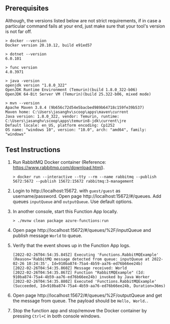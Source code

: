 ## Prerequisites

Although, the versions listed below are not strict requirements, if in case a particular command fails at your end, just make sure that your tool's version is not far off.

```console
> docker --version
Docker version 20.10.12, build e91ed57

> dotnet --version
6.0.101

> func version
4.0.3971

> java -version
openjdk version "1.8.0_322"
OpenJDK Runtime Environment (Temurin)(build 1.8.0_322-b06)
OpenJDK 64-Bit Server VM (Temurin)(build 25.322-b06, mixed mode)

> mvn --version
Apache Maven 3.8.4 (9b656c72d54e5bacbed989b64718c159fe39b537)
Maven home: C:\Users\jasanghv\scoop\apps\maven\current
Java version: 1.8.0_322, vendor: Temurin, runtime: C:\Users\jasanghv\scoop\apps\temurin8-jdk\current\jre
Default locale: en_US, platform encoding: Cp1252
OS name: "windows 10", version: "10.0", arch: "amd64", family: "windows"
```

## Test Instructions

1. Run RabbitMQ Docker container (Reference: https://www.rabbitmq.com/download.html).

    ```console
    > docker run --interactive --tty --rm --name rabbitmq --publish 5672:5672 --publish 15672:15672 rabbitmq:3-management
    ```

2. Login to http://localhost:15672. with `guest/guest` as username/password. Open page http://localhost:15672/#/queues. Add queues `inputQueue` and `outputQueue`. Use default options.

3. In another console, start this Function App locally.

    ```console
    > ./mvnw clean package azure-functions:run
    ```

4. Open page http://localhost:15672/#/queues/%2F/inputQueue and publish message `World` to queue.

5. Verify that the event shows up in the Function App logs.

    ```log
    [2022-02-26T04:54:35.845Z] Executing 'Functions.RabbitMQExample' (Reason='RabbitMQ message detected from queue: inputQueue at 2022-02-26 10:24:35', Id=910ba874-75a4-4b59-aa76-ed76b66ee24b)
    [2022-02-26T04:54:35.860Z] Message received: World
    [2022-02-26T04:54:35.867Z] Function "RabbitMQExample" (Id: 910ba874-75a4-4b59-aa76-ed76b66ee24b) invoked by Java Worker
    [2022-02-26T04:54:35.880Z] Executed 'Functions.RabbitMQExample' (Succeeded, Id=910ba874-75a4-4b59-aa76-ed76b66ee24b, Duration=36ms)
    ```

6. Open page http://localhost:15672/#/queues/%2F/outputQueue and get the message from queue. The payload should be `Hello, World.`.

7. Stop the function app and stop/remove the Docker container by pressing `Ctrl+C` in both console windows.
